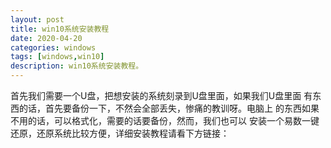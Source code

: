 ```yaml
---
layout: post
title: win10系统安装教程
date: 2020-04-20
categories: windows
tags: [windows,win10]
description: win10系统安装教程。
---
```


首先我们需要一个U盘，把想安装的系统刻录到U盘里面，如果我们U盘里面
有东西的话，首先要备份一下，不然会全部丢失，惨痛的教训呀。电脑上
的东西如果不用的话，可以格式化，需要的话要备份，然而，我们也可以
安装一个易数一键还原，还原系统比较方便，详细安装教程请看下方链接：
<a href="./../../../../../https://zhuanlan.zhihu.com/p/49181786"></a>